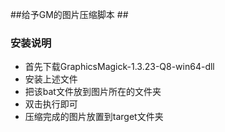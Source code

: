 ##给予GM的图片压缩脚本 ##

### 安装说明 ##
* 首先下载GraphicsMagick-1.3.23-Q8-win64-dll
* 安装上述文件
* 把该bat文件放到图片所在的文件夹
* 双击执行即可
* 压缩完成的图片放置到target文件夹
